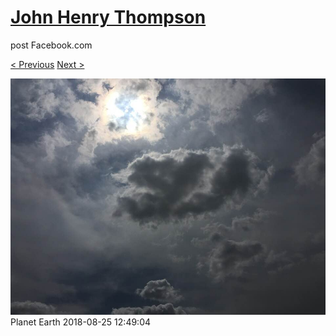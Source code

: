 # [John Henry Thompson](../README.md)
post Facebook.com

[< Previous](2018-08-26-3.md) [Next >](2018-08-22-1.md)

[![](../media/2018-08-25/Timeline-Photos-Planet-Earth.jpg)](../README.md)
Planet Earth
2018-08-25 12:49:04